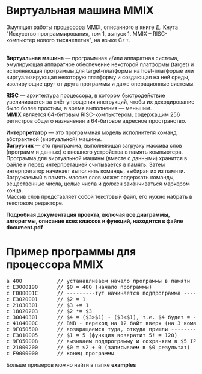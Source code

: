 # Виртуальная машина MMIX

Эмуляция работы процессора MMIX, описанного в книге Д. Кнута "Искусство программирования, том 1, выпуск 1. MMIX – RISC-компьютер нового тысячелетия", на языке C++.
<br><br>

<strong>Виртуальная машина</strong> — программная и/или аппаратная система, эмулирующая  аппаратное обеспечение некоторой платформы (target) и исполняющая программы для target-платформы на host-платформе или виртуализирующая некоторую платформу и создающая на ней среды, изолирующие друг от друга программы и даже операционные системы.

<strong>RISC</strong> — архитектура процессора, в котором быстродействие увеличивается за счёт упрощения инструкций, чтобы их декодирование было более простым, а время выполнения — меньшим.<br>
<strong>MMIX</strong> является 64-битовым RISC-компьютером, содержащим 256 регистров общего назначения и 64-битовое адресное пространство.

<strong>Интерпретатор</strong> — это программная модель исполнителя команд абстрактной (виртуальной) машины.<br>
<strong>Загрузчик</strong> — это программа, выполняющая загрузку массива слов (программ и данных) с внешнего устройства в память компьютера.<br>
Программа для виртуальной машины (вместе с данными) хранится в файле и перед интерпретацией считывается в память. Затем интерпретатор начинает выполнять команды, выбирая их из памяти. <br>
Загружаемый в память массив слов может содержать команды, вещественные числа, целые числа и должен заканчиваться маркером конца.<br>
Массив слов представляет собой текстовый файл, его нужно набрать в текстовом редакторе. 

<strong>Подробная документация проекта, включая все диаграммы, алгоритмы, описание всех классов и функций, находится в файле document.pdf</strong>

# Пример программы для процессора MMIX
<pre>
a 400			// устанавливаем начало программы в памяти
c E3000190		// $0 = 400 (начало программы)
c F000001C		// ---------тут начинается подпрограмма ----------
c E3020001		// $2 = 1
c 21030301		// $3 += 1
c 18020203		// $2 *= $3
c 30040301		// $4 = ($3>$1) - ($3<$1), т.е. $4 будет = -1, если $3<$1
c 4104000C		// BNB - переход на 12 байт вверх (на 3 команды)
c 9F050500		// возвращаемся туда, откуда пришли --------------
c E3010005		// $1 = 5 (функция возвратит 5! = 120)
c 9F050008		// вызываем подпрограмму и сохраняем в $5 IP для возврата
c 21000200		// $0 = $2 + 0 (записываем в $0 результат)
c F9000000		// конец программы
</pre>
Больше примеров можно найти в папке <strong>examples</strong>

